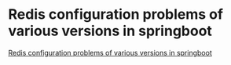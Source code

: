 # Redis configuration problems of various versions in springboot
[Redis configuration problems of various versions in springboot](https://aiwithcloud.com/2022/09/19/redis_configuration_problems_of_various_versions_in_springboot/)
